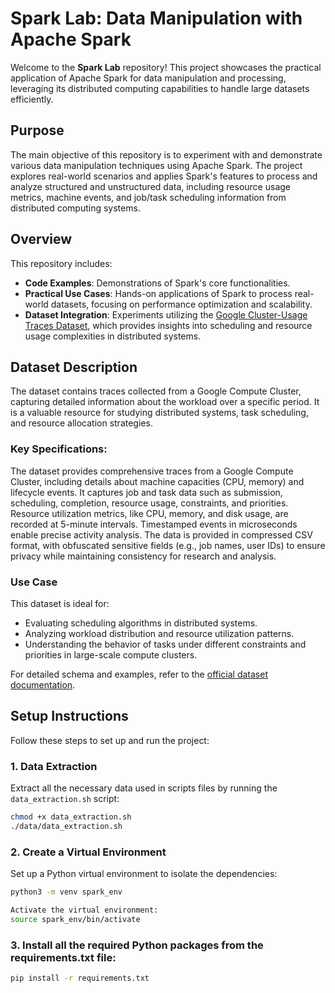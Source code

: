 # Spark Lab: Data Manipulation with Apache Spark

Welcome to the **Spark Lab** repository! This project showcases the practical application of Apache Spark for data manipulation and processing, leveraging its distributed computing capabilities to handle large datasets efficiently.

## Purpose

The main objective of this repository is to experiment with and demonstrate various data manipulation techniques using Apache Spark. The project explores real-world scenarios and applies Spark's features to process and analyze structured and unstructured data, including resource usage metrics, machine events, and job/task scheduling information from distributed computing systems.

## Overview

This repository includes:
- **Code Examples**: Demonstrations of Spark's core functionalities.
- **Practical Use Cases**: Hands-on applications of Spark to process real-world datasets, focusing on performance optimization and scalability.
- **Dataset Integration**: Experiments utilizing the [Google Cluster-Usage Traces Dataset](https://github.com/google/cluster-data), which provides insights into scheduling and resource usage complexities in distributed systems.

## Dataset Description

The dataset contains traces collected from a Google Compute Cluster, capturing detailed information about the workload over a specific period. It is a valuable resource for studying distributed systems, task scheduling, and resource allocation strategies.

### Key Specifications:
The dataset provides comprehensive traces from a Google Compute Cluster, including details about machine capacities (CPU, memory) and lifecycle events. It captures job and task data such as submission, scheduling, completion, resource usage, constraints, and priorities. Resource utilization metrics, like CPU, memory, and disk usage, are recorded at 5-minute intervals. Timestamped events in microseconds enable precise activity analysis. The data is provided in compressed CSV format, with obfuscated sensitive fields (e.g., job names, user IDs) to ensure privacy while maintaining consistency for research and analysis.

### Use Case
This dataset is ideal for:
- Evaluating scheduling algorithms in distributed systems.
- Analyzing workload distribution and resource utilization patterns.
- Understanding the behavior of tasks under different constraints and priorities in large-scale compute clusters.

For detailed schema and examples, refer to the [official dataset documentation](https://github.com/google/cluster-data).

## Setup Instructions

Follow these steps to set up and run the project:

### 1. Data Extraction
Extract all the necessary data used in scripts files by running the `data_extraction.sh` script:
```bash
chmod +x data_extraction.sh
./data/data_extraction.sh
```

### 2. Create a Virtual Environment
Set up a Python virtual environment to isolate the dependencies:

```bash
python3 -m venv spark_env

Activate the virtual environment:
source spark_env/bin/activate
```

### 3. Install all the required Python packages from the requirements.txt file:
```bash
pip install -r requirements.txt
```
